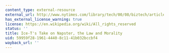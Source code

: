 ```yaml
---
content_type: external-resource
external_url: http://www.nytimes.com/library/tech/00/08/biztech/articles/07ice.html
has_external_license_warning: true
license: https://en.wikipedia.org/wiki/All_rights_reserved
status: ''
title: Ice-T's Take on Napster, the Law and Morality
uid: 59959f28-1961-4440-8c11-41b032bccbf4
wayback_url: ''
---
```

